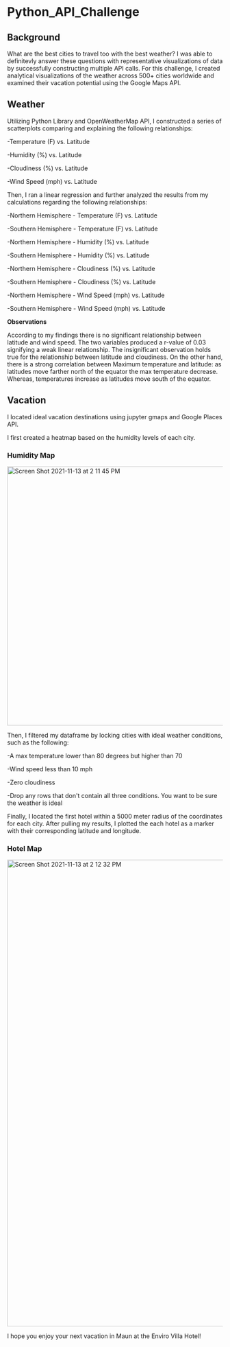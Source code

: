 # Python_API_Challenge

## Background 
What are the best cities to travel too with the best weather? 
I was able to definitevly answer these questions with representative visualizations of data by successfully constructing multiple API calls. For this challenge, I created analytical visualizations of the weather across 500+ cities worldwide and examined their vacation potential using the Google Maps API. 

## Weather
Utilizing Python Library and OpenWeatherMap API, I constructed a series of scatterplots comparing and explaining the following relationships:

-Temperature (F) vs. Latitude

-Humidity (%) vs. Latitude

-Cloudiness (%) vs. Latitude

-Wind Speed (mph) vs. Latitude

Then, I ran a linear regression and further analyzed the results from my calculations regarding the following relationships: 

-Northern Hemisphere - Temperature (F) vs. Latitude

-Southern Hemisphere - Temperature (F) vs. Latitude

-Northern Hemisphere - Humidity (%) vs. Latitude

-Southern Hemisphere - Humidity (%) vs. Latitude

-Northern Hemisphere - Cloudiness (%) vs. Latitude

-Southern Hemisphere - Cloudiness (%) vs. Latitude

-Northern Hemisphere - Wind Speed (mph) vs. Latitude

-Southern Hemisphere - Wind Speed (mph) vs. Latitude

**Observations**

According to my findings there is no significant relationship between latitude and wind speed. The two variables produced a r-value of 0.03 signifying a weak linear relationship. The insignificant observation holds true for the relationship between latitude and cloudiness. On the other hand, there is a strong correlation between Maximum temperature and latitude: as latitudes move farther north of the equator the max temperature decrease. Whereas, temperatures increase as latitudes move south of the equator. 

## Vacation
I located ideal vacation destinations using jupyter gmaps and Google Places API. 

I first created a heatmap based on the humidity levels of each city. 
### Humidity Map

<img width="604" alt="Screen Shot 2021-11-13 at 2 11 45 PM" src="https://user-images.githubusercontent.com/86134771/141660542-adf22ffa-dec5-4d68-bf8a-6e954e4b1215.png">

Then, I filtered my dataframe by locking cities with ideal weather conditions, such as the following:

-A max temperature lower than 80 degrees but higher than 70

-Wind speed less than 10 mph

-Zero cloudiness

-Drop any rows that don't contain all three conditions. You want to be sure the weather is ideal

Finally, I located the first hotel within a 5000 meter radius of the coordinates for each city. After pulling my results, I plotted the each hotel as a marker with their corresponding latitude and longitude. 

### Hotel Map
<img width="1088" alt="Screen Shot 2021-11-13 at 2 12 32 PM" src="https://user-images.githubusercontent.com/86134771/141660584-56e318cc-e71d-4272-a708-73f9510805fa.png">

I hope you enjoy your next vacation in Maun at the Enviro Villa Hotel!

